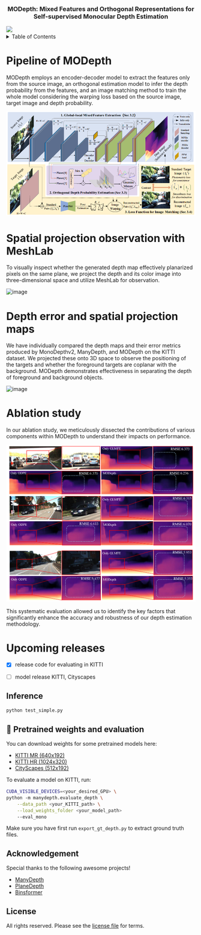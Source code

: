  <h3 align="center">MODepth: Mixed Features and Orthogonal Representations for Self-supervised Monocular Depth Estimation</h3>

</p>

  <a href="" target='_blank'>
    <img src="https://visitor-badge.laobi.icu/badge?page_id=depthaaaa.MODepth&left_color=gray&right_color=red">
  </a>

<!-- TABLE OF CONTENTS -->

<details>
  <summary>Table of Contents</summary>
  <ol>
    <li>
      <a href="#about">About</a>
    </li>
    <li>
      <a href="#Pipline of MODepth">Pipline of MODepth</a>
    </li>
    <li><a href="#Spatial projection observation with MeshLab">Spatial projection observation with MeshLab</a></li>
    <li><a href="#Depth error and spatial projection maps">Depth error and spatial projection maps</a></li>
    <li><a href="#Ablation study">Ablation study</a></li>
    <li><a href="#Upcoming releases">Upcoming releases</a></li>  
    <li><a href="#Inference">Inference</a></li>  
    <li><a href="# Pretrained weights and evaluation"> Pretrained weights and evaluation</a></li>  
    <li><a href="#Acknowledgement">Acknowledgments</a></li>
    <li><a href="#license">License</a></li>
  </ol>
</details>

<!-- TABLE OF About-->



# Pipeline of MODepth

MODepth employs an encoder-decoder model to extract the features only from the source image, an orthogonal estimation model to infer the depth probability from the features, and an image matching method to train the whole model considering the warping loss based on the source image, target image and depth probability.

![image](./assests/pipline.png)

#  Spatial projection observation with MeshLab

To visually inspect whether the generated depth map effectively planarized pixels on the same plane, we project the depth and its color image into three-dimensional space and utilize MeshLab for observation.

![image](./assests/meshlab.gif)

# Depth error and spatial projection maps

We have individually compared the depth maps and their error metrics produced by MonoDepthv2, ManyDepth, and MODepth on the KITTI dataset. We projected these onto 3D space to observe the positioning of the targets and whether the foreground targets are coplanar with the background. MODepth demonstrates effectiveness in separating the depth of foreground and background objects.

![image](./assests/error.png)

# Ablation study

In our ablation study, we meticulously dissected the contributions of various components within MODepth to understand their impacts on performance. 

![image](./assests/abla.png)

This systematic evaluation allowed us to identify the key factors that significantly enhance the accuracy and robustness of our depth estimation methodology.

# Upcoming releases

- [x] release code for evaluating in KITTI

- [ ] model release KITTI, Cityscapes

## Inference

```bash
python test_simple.py 
```



## 💾 Pretrained weights and evaluation

You can download weights for some pretrained models here:

* [KITTI MR (640x192)](https://drive.google.com/file/d/1IfveSOMBLO1lv7hsaCe_fxMTXG4wsxsL/view?usp=sharing)
* [KITTI HR (1024x320)]()
* [CityScapes (512x192)]()

To evaluate a model on KITTI, run:

```bash
CUDA_VISIBLE_DEVICES=<your_desired_GPU> \
python -m manydepth.evaluate_depth \
    --data_path <your_KITTI_path> \
    --load_weights_folder <your_model_path>
    --eval_mono
```

Make sure you have first run `export_gt_depth.py` to extract ground truth files.

## Acknowledgement

Special thanks to the following awesome projects!

- [ManyDepth](https://github.com/nianticlabs/manydepth)
- [PlaneDepth](https://github.com/svip-lab/PlaneDepth)
- [Binsformer](https://github.com/zhyever/Monocular-Depth-Estimation-Toolbox)

##  License


All rights reserved. Please see the [license file](LICENSE) for terms.
